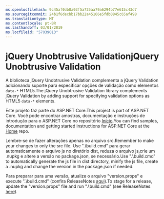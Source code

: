 ```yaml
---
ms.openlocfilehash: 9c45af0db8a03f5a725aa79a6294b77e615c43d7
ms.sourcegitcommit: 24b1f6decbb17bb22a45166e5fdb0845c65af498
ms.translationtype: MT
ms.contentlocale: pt-BR
ms.lasthandoff: 03/01/2019
ms.locfileid: "57039013"
---
```

<a name="jquery-unobtrusive-validation"></a><span data-ttu-id="dba35-101">jQuery Unobtrusive Validation</span><span class="sxs-lookup"><span data-stu-id="dba35-101">jQuery Unobtrusive Validation</span></span>
=============================

<span data-ttu-id="dba35-102">A biblioteca jQuery Unobtrusive Validation complementa a jQuery Validation adicionando suporte para especificar opções de validação como elementos `data-*` HTML5.</span><span class="sxs-lookup"><span data-stu-id="dba35-102">The jQuery Unobtrusive Validation library complements jQuery Validation by adding support for specifying validation options as HTML5 `data-*` elements.</span></span>

<span data-ttu-id="dba35-103">Este projeto faz parte do ASP.NET Core.</span><span class="sxs-lookup"><span data-stu-id="dba35-103">This project is part of ASP.NET Core.</span></span> <span data-ttu-id="dba35-104">Você pode encontrar amostras, documentação e instruções de introdução para o ASP.NET Core no repositório [Início](https://github.com/aspnet/home).</span><span class="sxs-lookup"><span data-stu-id="dba35-104">You can find samples, documentation and getting started instructions for ASP.NET Core at the [Home](https://github.com/aspnet/home) repo.</span></span>

<span data-ttu-id="dba35-105">Lembre-se de fazer alterações apenas no arquivo src.</span><span class="sxs-lookup"><span data-stu-id="dba35-105">Remember to make your changes to only the src file.</span></span> <span data-ttu-id="dba35-106">Use ".\build.cmd" para gerar automaticamente o arquivo js no diretório dist, reduza o arquivo js, ​​crie um .nupkg e altere a versão no package.json, se necessário.</span><span class="sxs-lookup"><span data-stu-id="dba35-106">Use ".\build.cmd" to automatically generate the js file in dist directory, minify the js file, create a .nupkg and change the version in the package.json if needed.</span></span>

<span data-ttu-id="dba35-107">Para preparar para uma versão, atualize o arquivo "version.props" e execute ".\build.cmd" (confira ReleaseNotes [aqui](https://github.com/aspnet/jquery-validation-unobtrusive/wiki/Release-checklist)).</span><span class="sxs-lookup"><span data-stu-id="dba35-107">To stage for a release, update the "version.props" file and run ".\build.cmd" (see ReleaseNotes [here](https://github.com/aspnet/jquery-validation-unobtrusive/wiki/Release-checklist)).</span></span>